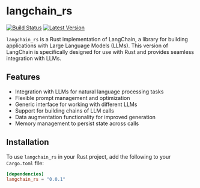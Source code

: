 # langchain_rs

[![Build Status]][actions] [![Latest Version]][crates.io]

[Build Status]: https://github.com/gyroflaw/langchain_rs/actions/workflows/ci.yml/badge.svg
[actions]: https://github.com/gyroflaw/langchain_rs/actions/workflows/ci.yml
[Latest Version]: https://img.shields.io/crates/v/langchain_rs.svg
[crates.io]: https://crates.io/crates/langchain_rs

`langchain_rs` is a Rust implementation of LangChain, a library for building applications with Large Language Models (LLMs). This version of LangChain is specifically designed for use with Rust and provides seamless integration with LLMs.

## Features

- Integration with LLMs for natural language processing tasks
- Flexible prompt management and optimization
- Generic interface for working with different LLMs
- Support for building chains of LLM calls
- Data augmentation functionality for improved generation
- Memory management to persist state across calls

## Installation

To use `langchain_rs` in your Rust project, add the following to your `Cargo.toml` file:

```toml
[dependencies]
langchain_rs = "0.0.1"
```
